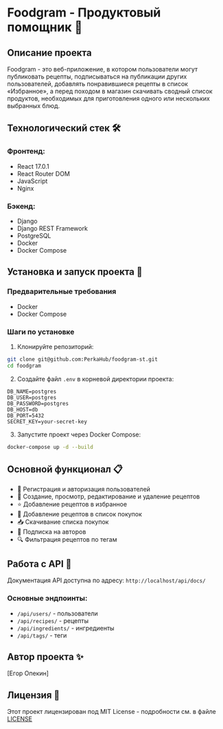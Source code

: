 # Foodgram - Продуктовый помощник 🍳

## Описание проекта

Foodgram - это веб-приложение, в котором пользователи могут публиковать рецепты, подписываться на публикации других пользователей, добавлять понравившиеся рецепты в список «Избранное», а перед походом в магазин скачивать сводный список продуктов, необходимых для приготовления одного или нескольких выбранных блюд.

## Технологический стек 🛠️

### Фронтенд:
- React 17.0.1
- React Router DOM
- JavaScript
- Nginx

### Бэкенд:
- Django
- Django REST Framework
- PostgreSQL
- Docker
- Docker Compose

## Установка и запуск проекта 🚀

### Предварительные требования
- Docker
- Docker Compose

### Шаги по установке

1. Клонируйте репозиторий:
```bash
git clone git@github.com:PerkaHub/foodgram-st.git
cd foodgram
```

2. Создайте файл `.env` в корневой директории проекта:
```
DB_NAME=postgres
DB_USER=postgres
DB_PASSWORD=postgres
DB_HOST=db
DB_PORT=5432
SECRET_KEY=your-secret-key
```

3. Запустите проект через Docker Compose:
```bash
docker-compose up -d --build
```

## Основной функционал 📋

- 👤 Регистрация и авторизация пользователей
- 📝 Создание, просмотр, редактирование и удаление рецептов
- ⭐ Добавление рецептов в избранное
- 🛒 Добавление рецептов в список покупок
- 📥 Скачивание списка покупок
- 👥 Подписка на авторов
- 🔍 Фильтрация рецептов по тегам

## Работа с API 🔌

Документация API доступна по адресу: `http://localhost/api/docs/`

### Основные эндпоинты:
- `/api/users/` - пользователи
- `/api/recipes/` - рецепты
- `/api/ingredients/` - ингредиенты
- `/api/tags/` - теги

## Автор проекта ✨

[Егор Опекин]

## Лицензия 📄

Этот проект лицензирован под MIT License - подробности см. в файле [LICENSE](LICENSE) 
